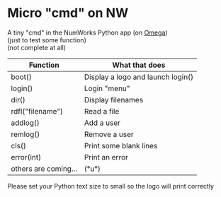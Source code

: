 # Micro "cmd" on NW
A tiny "cmd" in the NumWorks Python app (on [Omega](https://getomega.dev))  
(just to test some function)  
(not complete at all)  
  
| Function             | What that does                    |
|----------------------|-----------------------------------|
| boot()               | Display a logo and launch login() |
| login()              | Login "menu"                      |
| dir()                | Display filenames                 |
| rdfl("filename")     | Read a file                       |
| addlog()             | Add a user                        |
| remlog()             | Remove a user                     |
| cls()                | Print some blank lines            |
| error(int)           | Print an error                    |
| others are coming... | (°u°)                             |
  
Please set your Python text size to small so the logo will print correctly
